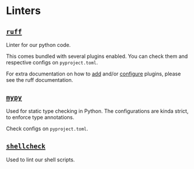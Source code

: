 # Linters

## <a href="https://beta.ruff.rs/docs/" target="_blank"><code>ruff</code></a>

Linter for our python code.

This comes bundled with several plugins enabled. You can check them and respective configs on `pyproject.toml`.

For extra documentation on how to [add](https://beta.ruff.rs/docs/rules/) and/or [configure](https://beta.ruff.rs/docs/settings/) plugins, please see the ruff documentation.

## <a href="http://mypy-lang.org/" target="_blank"><code>mypy</code></a>

Used for static type checking in Python. The configurations are kinda strict, to enforce type annotations.

Check configs on `pyproject.toml`.

## <a href="https://github.com/shellcheck-py/shellcheck-py" target="_blank"><code>shellcheck</code></a>

Used to lint our shell scripts.
